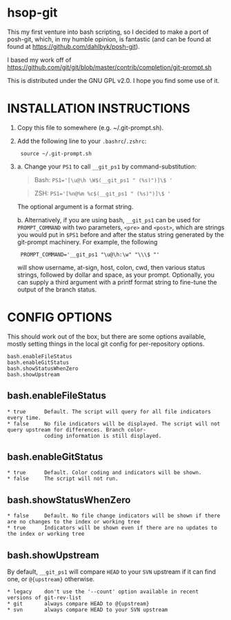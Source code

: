 hsop-git
========

This my first venture into bash scripting, so I decided to make a port of posh-git, which, in my humble opinion, is
fantastic (and can be found at found at https://github.com/dahlbyk/posh-git).

I based my work off of https://github.com/git/git/blob/master/contrib/completion/git-prompt.sh

This is distributed under the GNU GPL v2.0. I hope you find some use of it.

INSTALLATION INSTRUCTIONS
========================
1. Copy this file to somewhere (e.g. ~/.git-prompt.sh).
2. Add the following line to your `.bashrc`/`.zshrc`:

        source ~/.git-prompt.sh
3. a. Change your `PS1` to call `__git_ps1` by command-substitution:

    > Bash: `PS1='[\u@\h \W$(__git_ps1 " (%s)")]\$ '`
    
    > ZSH:  `PS1='[%n@%m %c$(__git_ps1 " (%s)")]\$ '`
    
    The optional argument is a format string.
    
    b. Alternatively, if you are using bash, `__git_ps1` can be used for `PROMPT_COMMAND` with two parameters, `<pre>` 
    and `<post>`, which are strings you would put in `$PS1` before and after the status string generated by the 
    git-prompt machinery. For example, the following
    
        PROMPT_COMMAND='__git_ps1 "\u@\h:\w" "\\\$ "'
        
    will show username, at-sign, host, colon, cwd, then various status strings, followed by dollar and space, as your
    prompt. Optionally, you can supply a third argument with a printf format string to fine-tune the output of the branch
    status.


CONFIG OPTIONS
==============

This should work out of the box, but there are some options available, mostly setting things in the local git config for 
per-repository options.
```
bash.enableFileStatus
bash.enableGitStatus
bash.showStatusWhenZero
bash.showUpstream
```

bash.enableFileStatus
---------------------

    * true      Default. The script will query for all file indicators every time.
    * false     No file indicators will be displayed. The script will not query upstream for differences. Branch color-
                coding information is still displayed.

bash.enableGitStatus
--------------------
    
    * true      Default. Color coding and indicators will be shown.
    * false     The script will not run.

bash.showStatusWhenZero
-----------------------
    
    * false     Default. No file change indicators will be shown if there are no changes to the index or working tree
    * true      Indicators will be shown even if there are no updates to the index or working tree

bash.showUpstream
-----------------
By default, `__git_ps1` will compare `HEAD` to your `SVN` upstream if it can find one, or `@{upstream}` otherwise.

    * legacy    don't use the '--count' option available in recent versions of git-rev-list
    * git       always compare HEAD to @{upstream}
    * svn       always compare HEAD to your SVN upstream
